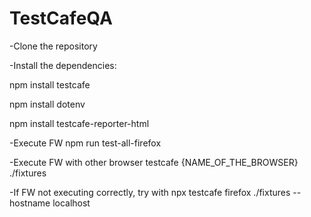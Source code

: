 # TestCafeQA

-Clone the repository

-Install the dependencies:

npm install testcafe

npm install dotenv

npm install testcafe-reporter-html

-Execute FW
npm run test-all-firefox

-Execute FW with other browser
testcafe {NAME_OF_THE_BROWSER} ./fixtures

-If FW not executing correctly, try with
npx testcafe firefox ./fixtures --hostname localhost


